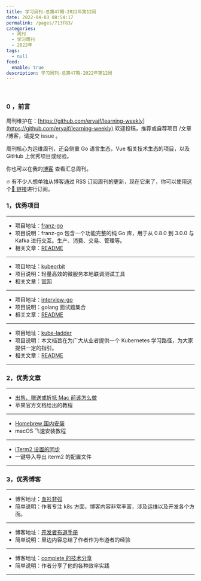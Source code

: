 ```yaml
---
title: 学习周刊-总第47期-2022年第12周
date: 2022-04-03 08:54:17
permalink: /pages/713f83/
categories:
  - 周刊
  - 学习周刊
  - 2022年
tags:
  - null
feed:
  enable: true
description: 学习周刊-总第47期-2022年第12周
---
```


<br><ArticleTopAd></ArticleTopAd>

### 0 ，前言

周刊维护在：[https://github.com/eryajf/learning-weekly](https://github.com/eryajf/learning-weekly) 欢迎投稿，推荐或自荐项目 /文章 /博客，请提交 issue 。

周刊核心为运维周刊，还会侧重 Go 语言生态，Vue 相关技术生态的项目，以及 GitHub 上优秀项目或经验。

你也可以在我的[博客](https://wiki.eryajf.net/learning-weekly/) 查看汇总周刊。

🔥 有不少人想单独从博客通过 RSS 订阅周刊的更新，现在它来了，你可以使用这个[🔗 链接](https://wiki.eryajf.net/learning-weekly.xml)进行订阅。

### 1，优秀项目

---

- 项目地址：[franz-go](https://github.com/twmb/franz-go)
- 项目说明：franz-go 包含一个功能完整的纯 Go 库，用于从 0.8.0 到 3.0.0 与 Kafka 进行交互。生产、消费、交易、管理等。
- 相关文章：[README](https://github.com/twmb/franz-go#readme)

---

- 项目地址：[kubeorbit](https://github.com/teamcode-inc/kubeorbit)
- 项目说明：轻量高效的微服务本地联调测试工具
- 相关文章：[官网](https://kubeorbit.io/)

---

- 项目地址：[interview-go](https://github.com/lifei6671/interview-go)
- 项目说明：golang 面试题集合
- 相关文章：[README](https://github.com/lifei6671/interview-go#readme)

---

- 项目地址：[kube-ladder](https://github.com/caicloud/kube-ladder)
- 项目说明：本文档旨在为广大从业者提供一个 Kubernetes 学习路径，为大家提供一定的指引。
- 相关文章：[README](https://github.com/caicloud/kube-ladder#readme)

---

### 2，优秀文章

---

- [出售、赠送或折抵 Mac 前该怎么做](https://support.apple.com/zh-cn/HT201065)
- 苹果官方文档给出的教程

---

- [Homebrew 国内安装](https://brew.idayer.com/)
- macOS 飞速安装教程

---

- [iTerm2 设置的同步](https://wayou.github.io/2020/09/15/iTerm2-%E8%AE%BE%E7%BD%AE%E7%9A%84%E5%90%8C%E6%AD%A5/)
- 一键导入导出 iterm2 的配置文件

---

### 3，优秀博客

---

- 博客地址：[血衫非弧](https://blog.kelu.org)
- 简单说明：作者专注 k8s 方面，博客内容非常丰富，涉及运维以及开发各个方面。

---

- 博客地址：[开发者布道手册](https://jimmysong.io/developer-advocacy-handbook/)
- 简单说明：里边内容总结了作者作为布道者的经验

---

- 博客地址：[complete 的技术分享](https://tech.codelc.com/)
- 简单说明：作者分享了他的各种效率实践

---


<br><ArticleTopAd></ArticleTopAd>
